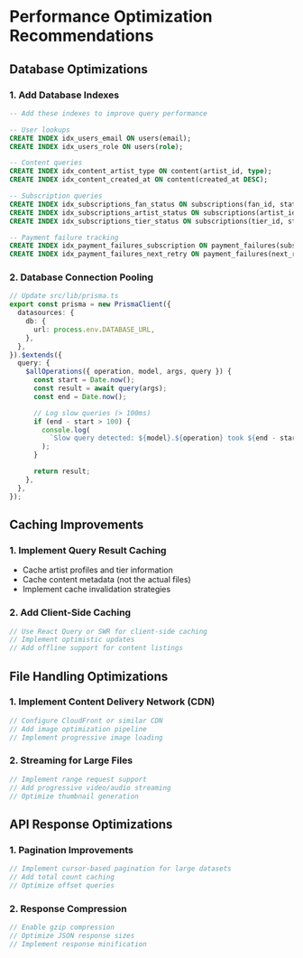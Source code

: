 # Performance Optimization Recommendations

## Database Optimizations

### 1. Add Database Indexes

```sql
-- Add these indexes to improve query performance

-- User lookups
CREATE INDEX idx_users_email ON users(email);
CREATE INDEX idx_users_role ON users(role);

-- Content queries
CREATE INDEX idx_content_artist_type ON content(artist_id, type);
CREATE INDEX idx_content_created_at ON content(created_at DESC);

-- Subscription queries
CREATE INDEX idx_subscriptions_fan_status ON subscriptions(fan_id, status);
CREATE INDEX idx_subscriptions_artist_status ON subscriptions(artist_id, status);
CREATE INDEX idx_subscriptions_tier_status ON subscriptions(tier_id, status);

-- Payment failure tracking
CREATE INDEX idx_payment_failures_subscription ON payment_failures(subscription_id);
CREATE INDEX idx_payment_failures_next_retry ON payment_failures(next_retry_at);
```

### 2. Database Connection Pooling

```typescript
// Update src/lib/prisma.ts
export const prisma = new PrismaClient({
  datasources: {
    db: {
      url: process.env.DATABASE_URL,
    },
  },
}).$extends({
  query: {
    $allOperations({ operation, model, args, query }) {
      const start = Date.now();
      const result = await query(args);
      const end = Date.now();

      // Log slow queries (> 100ms)
      if (end - start > 100) {
        console.log(
          `Slow query detected: ${model}.${operation} took ${end - start}ms`
        );
      }

      return result;
    },
  },
});
```

## Caching Improvements

### 1. Implement Query Result Caching

- Cache artist profiles and tier information
- Cache content metadata (not the actual files)
- Implement cache invalidation strategies

### 2. Add Client-Side Caching

```typescript
// Use React Query or SWR for client-side caching
// Implement optimistic updates
// Add offline support for content listings
```

## File Handling Optimizations

### 1. Implement Content Delivery Network (CDN)

```typescript
// Configure CloudFront or similar CDN
// Add image optimization pipeline
// Implement progressive image loading
```

### 2. Streaming for Large Files

```typescript
// Implement range request support
// Add progressive video/audio streaming
// Optimize thumbnail generation
```

## API Response Optimizations

### 1. Pagination Improvements

```typescript
// Implement cursor-based pagination for large datasets
// Add total count caching
// Optimize offset queries
```

### 2. Response Compression

```typescript
// Enable gzip compression
// Optimize JSON response sizes
// Implement response minification
```
